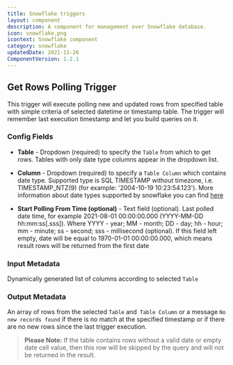 ```yaml
---
title: Snowflake triggers
layout: component
description: A component for management over Snowflake database.
icon: snowflake.png
icontext: Snowflake component
category: snowflake
updatedDate: 2021-11-26
ComponentVersion: 1.2.1
---
```


## Get Rows Polling Trigger

This trigger will execute polling new and updated rows from specified table with simple criteria of selected datetime or timestamp table. The trigger will remember last execution timestamp and let you build queries on it.

### Config Fields

* **Table** - Dropdown (required) to specify the `Table` from which to get rows. Tables with only date type columns appear in the dropdown list.

* **Column** - Dropdown (required) to specify a `Table Column` which contains date type. Supported type is SQL TIMESTAMP without timezone, i.e. TIMESTAMP_NTZ(9) (for example: '2004-10-19 10:23:54.123'). More information about date types supported by snowflake you can find [here](https://docs.snowflake.com/en/sql-reference/data-types-datetime.html)

* **Start Polling From Time (optional)** - Text field (optional). Last polled date time, for example 2021-08-01 00:00:00.000 (YYYY-MM-DD hh:mm:ss[.sss]). Where YYYY - year; MM - month; DD - day; hh - hour; mm - minute; ss - second; sss - millisecond (optional). If this field left empty, date will be equal to 1970-01-01 00:00:00.000, which means result rows will be returned from the first date

### Input Metadata

Dynamically generated list of columns according to selected `Table`

### Output Metadata

An array of rows from the selected `Table` and` Table Column` or a message `No new records found` if there is no match at the specified timestamp or if there are no new rows since the last trigger execution.

> **Please Note:** If the table contains rows without a valid date or empty date cell value, then this row will be skipped by the query and will not be returned in the result.
